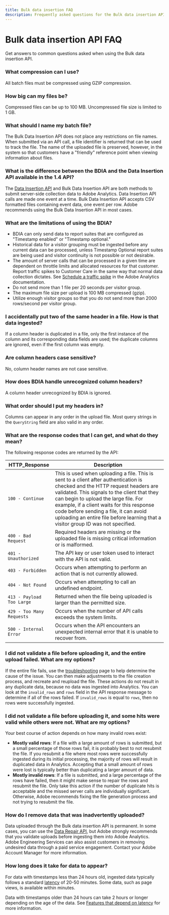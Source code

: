 ```yaml
---
title: Bulk data insertion FAQ
description: Frequently asked questions for the Bulk data insertion API.
---
```


# Bulk data insertion API FAQ

Get answers to common questions asked when using the Bulk data insertion API.

### What compression can I use?

All batch files must be compressed using GZIP compression.

### How big can my files be?

Compressed files can be up to 100 MB.  Uncompressed file size is limited to 1 GB.

### What should I name my batch file?

The Bulk Data Insertion API does not place any restrictions on file names. When submitted via an API call, a file identifier is returned that can be used to track the file. The name of the uploaded file is preserved, however, in the system so that customers have a "friendly" reference point when viewing information about files.

### What is the difference between the BDIA and the Data Insertion API available in the 1.4 API?

The [Data Insertion API](/analytics-apis/docs/1.4/endpoints/data-insertion/) and Bulk Data Insertion API are both methods to submit server-side collection data to Adobe Analytics. Data Insertion API calls are made one event at a time. Bulk Data Insertion API accepts CSV formatted files containing event data, one event per row. Adobe recommends using the Bulk Data Insertion API in most cases.

### What are the limitations of using the BDIA?

* BDIA can only send data to report suites that are configured as "Timestamp enabled" or "Timestamp optional."
* Historical data for a visitor grouping must be ingested before any current data can be processed, unless Timestamp Optional report suites are being used and visitor continuity is not possible or not desirable.
* The amount of server calls that can be processed in a given time are dependent on throttle limits and allocated resources for that customer. Report traffic spikes to Customer Care in the same way that normal data collection dictates. See [Schedule a traffic spike](https://experienceleague.adobe.com/docs/analytics/admin/traffic-management/t-traffic-schedule-spike.html) in the Adobe Analytics documentation.
* Do not send more than 1 file per 20 seconds per visitor group.
* The maximum file size per upload is 100 MB compressed (gzip).
* Utilize enough visitor groups so that you do not send more than 2000 rows/second per visitor group.

### I accidentally put two of the same header in a file. How is that data ingested?

If a column header is duplicated in a file, only the first instance of the column and its corresponding data fields are used; the duplicate columns are ignored, even if the first column was empty.

### Are column headers case sensitive?

No, column header names are not case sensitive.

### How does BDIA handle unrecognized column headers?

A column header unrecognized by BDIA is ignored.

### What order should I put my headers in?

Columns can appear in any order in the upload file. Most query strings in the `QueryString` field are also valid in any order.

### What are the response codes that I can get, and what do they mean?

The following response codes are returned by the API:

| HTTP_Response | Description |
|--|--|
| `100 - Continue` | This is used when uploading a file. This is sent to a client after authentication is checked and the HTTP request headers are validated. This signals to the client that they can begin to upload the large file. For example, if a client waits for this response code before sending a file, it can avoid uploading an entire file before learning that a visitor group ID was not specified. |
| `400 - Bad Request` | Required headers are missing or the uploaded file is missing critical information or is malformed. |
| `401 - Unauthorized` | The API key or user token used to interact with the API is not valid. |
| `403 - Forbidden` | Occurs when attempting to perform an action that is not currently allowed. |
| `404 - Not Found` | Occurs when attempting to call an undefined endpoint. |
| `413 - Payload Too Large` | Returned when the file being uploaded is larger than the permitted size. |
| `429 - Too Many Requests` | Occurs when the number of API calls exceeds the system limits. |
| `500 - Internal Error` | Occurs when the API encounters an unexpected internal error that it is unable to recover from. |

### I did not validate a file before uploading it, and the entire upload failed. What are my options?

If the entire file fails, use the [troubleshooting](troubleshooting.md) page to help determine the cause of the issue. You can then make adjustments to the file creation process, and recreate and reupload the file. These actions do not result in any duplicate data, because no data was ingested into Analytics. You can look at the `invalid_rows` and `rows` field in the API response message to determine if all of the rows failed. If `invalid_rows` is equal to `rows`, then no rows were successfully ingested.

### I did not validate a file before uploading it, and some hits were valid while others were not. What are my options?

Your best course of action depends on how many invalid rows exist:

* **Mostly valid rows**: If a file with a large amount of rows is submitted, but a small percentage of those rows fail, it is probably best to not resubmit the file. If you resubmit a file where most rows were successfully ingested during its initial processing, the majority of rows will result in duplicated data in Analytics. Accepting that a small amount of rows were lost is typically better than duplicating a larger amount of data.
* **Mostly invalid rows**: If a file is submitted, and a large percentage of the rows have failed, then it might make sense to repair the rows and resubmit the file. Only take this action if the number of duplicate hits is acceptable and the missed server calls are individually significant. Otherwise, Adobe recommends fixing the file generation process and not trying to resubmit the file.

### How do I remove data that was inadvertently uploaded?

Data uploaded through the Bulk data insertion API is permanent. In some cases, you can use the [Data Repair API](../data-repair/index.md), but Adobe strongly recommends that you validate uploads before ingesting them into Adobe Analytics. Adobe Engineering Services can also assist customers in removing undesired data through a paid service engagement. Contact your Adobe Account Manager for more information.

### How long does it take for data to appear?

For data with timestamps less than 24 hours old, ingested data typically follows a standard [latency](https://experienceleague.adobe.com/docs/analytics/technotes/latency.html) of 20-50 minutes. Some data, such as page views, is available within minutes.

Data with timestamps older than 24 hours can take 2 hours or longer depending on the age of the data. See [Features that depend on latency](https://experienceleague.adobe.com/docs/analytics/technotes/latency.html#features-that-depend-on-latency) for more information.
